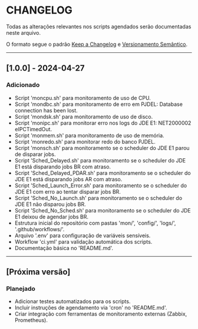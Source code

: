 # CHANGELOG

Todas as alterações relevantes nos scripts agendados serão documentadas neste arquivo.

O formato segue o padrão [Keep a Changelog](https://keepachangelog.com/pt-BR/1.0.0/) e [Versionamento Semântico](https://semver.org/lang/pt-BR/).

---

## [1.0.0] - 2024-04-27
### Adicionado
- Script 'moncpu.sh' para monitoramento de uso de CPU.
- Script 'mondbc.sh' para monitoramento de erro em PJDEL: Database connection has been lost.
- Script 'mondsk.sh' para monitoramento de uso de disco.
- Script 'monipc.sh' para monitorar erro nos logs do JDE E1: NET2000002 eIPCTimedOut.
- Script 'monmem.sh' para monitoramento de uso de memória.
- Script 'monredo.sh' para monitorar redo do banco PJDEL.
- Script 'monsch.sh' para monitoramento se o scheduler do JDE E1 parou de disparar jobs.
- Script 'Sched_Delayed.sh' para monitoramento se o scheduler do JDE E1 está disparando jobs BR com atraso.
- Script 'Sched_Delayed_PDAR.sh' para monitoramento se o scheduler do JDE E1 está disparando jobs AR com atraso.
- Script 'Sched_Launch_Error.sh' para monitoramento se o scheduler do JDE E1 com erro ao tentar disparar jobs BR.
- Script 'Sched_No_Launch.sh' para monitoramento se o scheduler do JDE E1 não disparou jobs BR.
- Script 'Sched_No_Sched.sh' para monitoramento se o scheduler do JDE E1 deixou de agendar jobs BR.
- Estrutura inicial do repositório com pastas 'mon/', 'config/', 'logs/', '.github/workflows/'.
- Arquivo '.env' para configuração de variáveis sensíveis.
- Workflow 'ci.yml' para validação automática dos scripts.
- Documentação básica no 'README.md'.

---

## [Próxima versão]
### Planejado
- Adicionar testes automatizados para os scripts.
- Incluir instruções de agendamento via 'cron' no 'README.md'.
- Criar integração com ferramentas de monitoramento externas (Zabbix, Prometheus).
